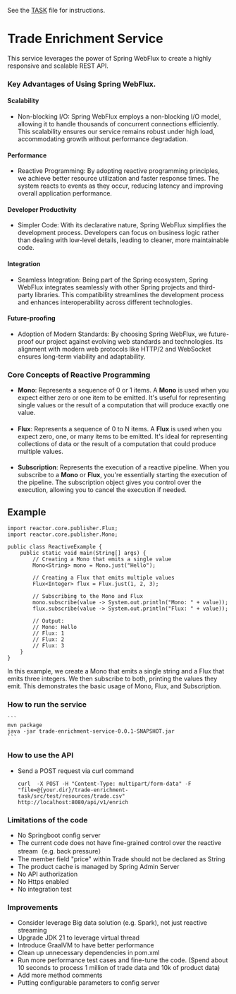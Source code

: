 See the [TASK](./TASK.md) file for instructions.

# Trade Enrichment Service
This service leverages the power of Spring WebFlux to create a highly responsive and scalable REST API. 


### Key Advantages of Using Spring WebFlux.

#### Scalability

- Non-blocking I/O: Spring WebFlux employs a non-blocking I/O model, allowing it to handle thousands of concurrent connections efficiently. This scalability ensures our service remains robust under high load, accommodating growth without performance degradation.

#### Performance

- Reactive Programming: By adopting reactive programming principles, we achieve better resource utilization and faster response times. The system reacts to events as they occur, reducing latency and improving overall application performance.

#### Developer Productivity

- Simpler Code: With its declarative nature, Spring WebFlux simplifies the development process. Developers can focus on business logic rather than dealing with low-level details, leading to cleaner, more maintainable code.

#### Integration

- Seamless Integration: Being part of the Spring ecosystem, Spring WebFlux integrates seamlessly with other Spring projects and third-party libraries. This compatibility streamlines the development process and enhances interoperability across different technologies.

#### Future-proofing

- Adoption of Modern Standards: By choosing Spring WebFlux, we future-proof our project against evolving web standards and technologies. Its alignment with modern web protocols like HTTP/2 and WebSocket ensures long-term viability and adaptability.

### Core Concepts of Reactive Programming
- **Mono**: Represents a sequence of 0 or 1 items. A **Mono** is used when you expect either zero or one item to be emitted. It's useful for representing single values or the result of a computation that will produce exactly one value.
  ####
- **Flux**:  Represents a sequence of 0 to N items. A **Flux** is used when you expect zero, one, or many items to be emitted. It's ideal for representing collections of data or the result of a computation that could produce multiple values.
  ####
- **Subscription**: Represents the execution of a reactive pipeline. When you subscribe to a **Mono** or **Flux**, you're essentially starting the execution of the pipeline. The subscription object gives you control over the execution, allowing you to cancel the execution if needed.

## Example
```
import reactor.core.publisher.Flux;
import reactor.core.publisher.Mono;

public class ReactiveExample {
    public static void main(String[] args) {
        // Creating a Mono that emits a single value
        Mono<String> mono = Mono.just("Hello");

        // Creating a Flux that emits multiple values
        Flux<Integer> flux = Flux.just(1, 2, 3);

        // Subscribing to the Mono and Flux
        mono.subscribe(value -> System.out.println("Mono: " + value));
        flux.subscribe(value -> System.out.println("Flux: " + value));

        // Output:
        // Mono: Hello
        // Flux: 1
        // Flux: 2
        // Flux: 3
    }
}
```
In this example, we create a Mono that emits a single string and a Flux that emits three integers. We then subscribe to both, printing the values they emit. This demonstrates the basic usage of Mono, Flux, and Subscription.

### How to run the service
    ```
    mvn package
    java -jar trade-enrichment-service-0.0.1-SNAPSHOT.jar
    ```
### How to use the API

    
- Send a POST request via curl command
    ```
    curl  -X POST -H "Content-Type: multipart/form-data" -F "file=@{your.dir}/trade-enrichment-task/src/test/resources/trade.csv" http://localhost:8080/api/v1/enrich
    ```

### Limitations of the code
- No Springboot config server
- The current code does not have fine-grained control over the reactive stream（e.g. back pressure）
- The member field "price" within Trade should not be declared as String
- The product cache is managed by Spring Admin Server
- No API authorization
- No Https enabled
- No integration test


### Improvements
- Consider leverage Big data solution (e.g. Spark), not just reactive streaming
- Upgrade JDK 21 to leverage virtual thread
- Introduce GraalVM to have better performance
- Clean up unnecessary dependencies in pom.xml
- Run more performance test cases and fine-tune the code. (Spend about 10 seconds to process 1 million of trade data and 10k of product data)
- Add more method comments
- Putting configurable parameters to config server